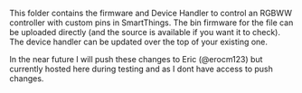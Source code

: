 This folder contains the firmware and Device Handler to control an RGBWW controller with custom pins in SmartThings. The bin firmware for the file can be uploaded directly (and the source is available if you want it to check). The device handler can be updated over the top of your existing one.

In the near future I will push these changes to Eric (@erocm123) but currently hosted here during testing and as I dont have access to push changes.
